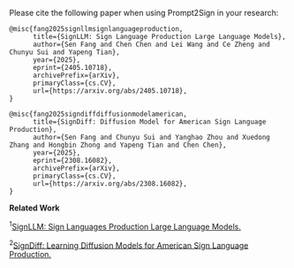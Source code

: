 Please cite the following paper when using Prompt2Sign in your research:

```
@misc{fang2025signllmsignlanguageproduction,
      title={SignLLM: Sign Language Production Large Language Models}, 
      author={Sen Fang and Chen Chen and Lei Wang and Ce Zheng and Chunyu Sui and Yapeng Tian},
      year={2025},
      eprint={2405.10718},
      archivePrefix={arXiv},
      primaryClass={cs.CV},
      url={https://arxiv.org/abs/2405.10718}, 
}

@misc{fang2025signdiffdiffusionmodelamerican,
      title={SignDiff: Diffusion Model for American Sign Language Production}, 
      author={Sen Fang and Chunyu Sui and Yanghao Zhou and Xuedong Zhang and Hongbin Zhong and Yapeng Tian and Chen Chen},
      year={2025},
      eprint={2308.16082},
      archivePrefix={arXiv},
      primaryClass={cs.CV},
      url={https://arxiv.org/abs/2308.16082}, 
}
```

**Related Work**

<sup>1</sup>[SignLLM: Sign Languages Production Large Language Models.](https://arxiv.org/abs/2405.10718)

<sup>2</sup>[SignDiff: Learning Diffusion Models for American Sign Language Production.](https://arxiv.org/abs/2308.16082)
